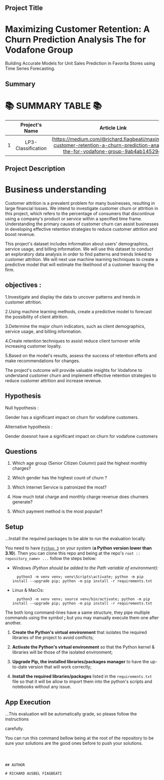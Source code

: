 ## Project Title

# Maximizing Customer Retention: A Churn Prediction Analysis The for Vodafone Group

Building Accurate Models for Unit Sales Prediction in Favorita Stores using Time Series Forecasting.



## Summary

📚 SUMMARY TABLE 📚
   =================

|  | Project's Name | Article Link    |  
|:--:|:--------------:|:--------------:|
| 1 |LP3-Classification| (https://medium.com/@richard.fiagbeati/maximizing-customer-retention-a-churn-prediction-analysis-the-for-vodafone-group-9ab4ab14529d) | 




## Project Description

# Business understanding

Customer attrition is a prevalent problem for many businesses, resulting in large financial losses. We intend to investigate customer churn or attrition in this project, which refers to the percentage of consumers that discontinue using a company's product or service within a specified time frame. Understanding the primary causes of customer churn can assist businesses in developing effective retention strategies to reduce customer attrition and boost revenue.



This project's dataset includes information about users' demographics, service usage, and billing information. We will use this dataset to conduct an exploratory data analysis in order to find patterns and trends linked to customer attrition. We will next use machine learning techniques to create a predictive model that will estimate the likelihood of a customer leaving the firm.



## objectives :



1.Investigate and display the data to uncover patterns and trends in customer attrition.



2.Using machine learning methods, create a predictive model to forecast the possibility of client attrition.



3.Determine the major churn indicators, such as client demographics, service usage, and billing information.



4.Create retention techniques to assist reduce client turnover while increasing customer loyalty.



5.Based on the model's results, assess the success of retention efforts and make recommendations for changes.



The project's outcome will provide valuable insights for Vodafone to understand customer churn and implement effective retention strategies to reduce customer attrition and increase revenue.



## Hypothesis

Null hypothesis :

Gender has a significant impact on churn for vodafone customers.



Alternative hypothesis :

Gender doesnot have a significant impact on churn for vodafone customers





## Questions

1. Which age group (Senior Citizen Column) paid the highest monthly charges?

2. Which gender has the highest count of churn ?

3. Which Internet Service is patronized the most?

4. How much total charge and monthly charge revenue does churners generate?

5. Which payment method is the most popular?



## Setup

...Install the required packages to be able to run the evaluation locally.

You need to have [`Python 3`](https://www.python.org/) on your system (**a Python version lower than 3.10**). Then you can clone this repo and being at the repo's `root :: repository_name> ...`  follow the steps below:



- Windows *(Python should be added to the Path variable of environment)*:

       

        python3 -m venv venv; venv\Scripts\activate; python -m pip install --upgrade pip; python -m pip install -r requirements.txt  



- Linux & MacOs:

       

        python3 -m venv venv; source venv/bin/activate; python -m pip install --upgrade pip; python -m pip install -r requirements.txt



The both long command-lines have a same structure, they pipe multiple commands using the symbol **;** but you may manually execute them one after another.



1. **Create the Python's virtual environment** that isolates the required libraries of the project to avoid conflicts;

2. **Activate the Python's virtual environment** so that the Python kernel & libraries will be those of the isolated environment;

3. **Upgrade Pip, the installed libraries/packages manager** to have the up-to-date version that will work correctly;

4. **Install the required libraries/packages** listed in the `requirements.txt` file so that it will be allow to import them into the python's scripts and notebooks without any issue.



## App Execution

...This evaluation will be automatically grade, so please follow the instructions



carefully.

You can run this command bellow being at the root of the repository to be sure your solutions are the good ones before to push your solutions.

```command



## AUTHOR

# RICHARD AUSBEL FIAGBEATI
